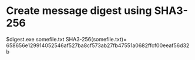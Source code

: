 # Create message digest using SHA3-256

$digest.exe somefile.txt
SHA3-256(somefile.txt)= 658656e129914052546af527ba8cf573ab27fb47551a0682ffcf00eeaf56d32b
